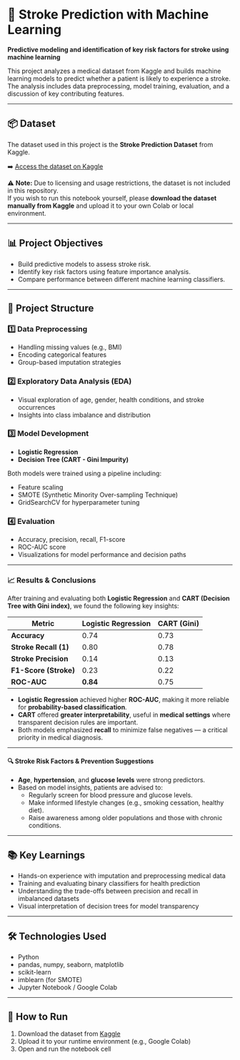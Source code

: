 # 🧠 Stroke Prediction with Machine Learning

**Predictive modeling and identification of key risk factors for stroke using machine learning**

This project analyzes a medical dataset from Kaggle and builds machine learning models to predict whether a patient is likely to experience a stroke. The analysis includes data preprocessing, model training, evaluation, and a discussion of key contributing features.

---

## 📦 Dataset

The dataset used in this project is the **Stroke Prediction Dataset** from Kaggle.

➡️ [Access the dataset on Kaggle](https://www.kaggle.com/datasets/fedesoriano/stroke-prediction-dataset)

⚠️ **Note:** Due to licensing and usage restrictions, the dataset is not included in this repository.  
If you wish to run this notebook yourself, please **download the dataset manually from Kaggle** and upload it to your own Colab or local environment.

---

## 📊 Project Objectives

- Build predictive models to assess stroke risk.
- Identify key risk factors using feature importance analysis.
- Compare performance between different machine learning classifiers.

---

## 🔧 Project Structure

### 1️⃣ Data Preprocessing
- Handling missing values (e.g., BMI)
- Encoding categorical features
- Group-based imputation strategies

### 2️⃣ Exploratory Data Analysis (EDA)
- Visual exploration of age, gender, health conditions, and stroke occurrences
- Insights into class imbalance and distribution

### 3️⃣ Model Development
- **Logistic Regression**
- **Decision Tree (CART - Gini Impurity)**

Both models were trained using a pipeline including:
- Feature scaling
- SMOTE (Synthetic Minority Over-sampling Technique)
- GridSearchCV for hyperparameter tuning

### 4️⃣ Evaluation
- Accuracy, precision, recall, F1-score
- ROC-AUC score
- Visualizations for model performance and decision paths

---

### 📈 Results & Conclusions

After training and evaluating both **Logistic Regression** and **CART (Decision Tree with Gini index)**, we found the following key insights:

| **Metric**              | **Logistic Regression** | **CART (Gini)**         |
|-------------------------|--------------------------|--------------------------|
| **Accuracy**            | 0.74                     | 0.73                     |
| **Stroke Recall (1)**   | 0.80                     | 0.78                     |
| **Stroke Precision**    | 0.14                     | 0.13                     |
| **F1-Score (Stroke)**   | 0.23                     | 0.22                     |
| **ROC-AUC**             | **0.84**                 | 0.75                     |

- **Logistic Regression** achieved higher **ROC-AUC**, making it more reliable for **probability-based classification**.
- **CART** offered **greater interpretability**, useful in **medical settings** where transparent decision rules are important.
- Both models emphasized **recall** to minimize false negatives — a critical priority in medical diagnosis.

---

#### 🔍 Stroke Risk Factors & Prevention Suggestions

- **Age**, **hypertension**, and **glucose levels** were strong predictors.
- Based on model insights, patients are advised to:
  - Regularly screen for blood pressure and glucose levels.
  - Make informed lifestyle changes (e.g., smoking cessation, healthy diet).
  - Raise awareness among older populations and those with chronic conditions.

---

## 📚 Key Learnings

- Hands-on experience with imputation and preprocessing medical data
- Training and evaluating binary classifiers for health prediction
- Understanding the trade-offs between precision and recall in imbalanced datasets
- Visual interpretation of decision trees for model transparency

---

## 🛠 Technologies Used

- Python
- pandas, numpy, seaborn, matplotlib
- scikit-learn
- imblearn (for SMOTE)
- Jupyter Notebook / Google Colab

---

## 🚀 How to Run

1. Download the dataset from [Kaggle](https://www.kaggle.com/datasets/fedesoriano/stroke-prediction-dataset)
2. Upload it to your runtime environment (e.g., Google Colab)
3. Open and run the notebook cell
